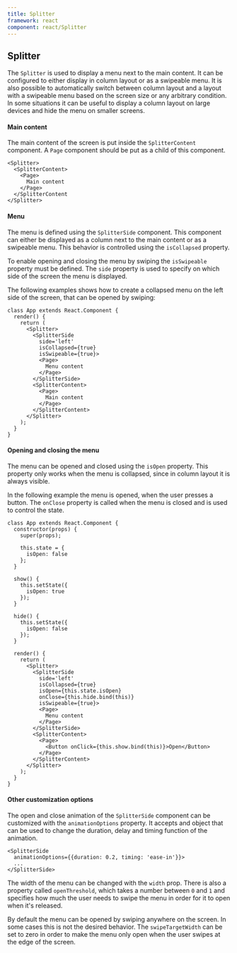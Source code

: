 ```yaml
---
title: Splitter
framework: react
component: react/Splitter
---
```


## Splitter

The `Splitter` is used to display a menu next to the main content. It can be configured to either display in column layout or as a swipeable menu. It is also possible to automatically switch between column layout and a layout with a swipeable menu based on the screen size or any arbitrary condition. In some situations it can be useful to display a column layout on large devices and hide the menu on smaller screens.

#### Main content

The main content of the screen is put inside the `SplitterContent` component. A `Page` component should be put as a child of this component.

```
<Splitter>
  <SplitterContent>
    <Page>
      Main content
    </Page>
  </SplitterContent
</Splitter>
```

#### Menu

The menu is defined using the `SplitterSide` component.  This component can either be displayed as a column next to the main content or as a swipeable menu. This behavior is controlled using the `isCollapsed` property.

To enable opening and closing the menu by swiping the `isSwipeable` property must be defined. The `side` property is used to specify on which side of the screen the menu is displayed.

The following examples shows how to create a collapsed menu on the left side of the screen,  that can be opened by swiping:

```
class App extends React.Component {
  render() {
    return (
      <Splitter>
        <SplitterSide
          side='left'
          isCollapsed={true}
          isSwipeable={true}>
          <Page>
            Menu content
          </Page>
        </SplitterSide>
        <SplitterContent>
          <Page>
            Main content
          </Page>
        </SplitterContent>
      </Splitter>
    );
  }
}
```

#### Opening and closing the menu

The menu can be opened and closed using the `isOpen` property. This property only works when the menu is collapsed, since in column layout it is always visible.

In the following example the menu is opened,  when the user presses a button. The `onClose` property is called when the menu is closed and is used to control the state.

```
class App extends React.Component {
  constructor(props) {
    super(props);

    this.state = {
      isOpen: false
    };
  }

  show() {
    this.setState({
      isOpen: true
    });
  }

  hide() {
    this.setState({
      isOpen: false
    });
  }

  render() {
    return (
      <Splitter>
        <SplitterSide
          side='left'
          isCollapsed={true}
          isOpen={this.state.isOpen}
          onClose={this.hide.bind(this)}
          isSwipeable={true}>
          <Page>
            Menu content
          </Page>
        </SplitterSide>
        <SplitterContent>
          <Page>
            <Button onClick={this.show.bind(this)}>Open</Button>
          </Page>
        </SplitterContent>
      </Splitter>
    );
  }
}
```

#### Other customization options

The open and close animation of the `SplitterSide` component can be customized with the `animationOptions` property. It accepts and object that can be used to change the duration, delay and timing function of the animation.

```
<SplitterSide
  animationOptions={{duration: 0.2, timing: 'ease-in'}}>
  ...
</SplitterSide>
```

The width of the menu can be changed with the `width` prop. There is also a property called `openThreshold`, which takes a number between `0` and `1` and specifies how much the user needs to swipe the menu in order for it to open when it's released.

By default the menu can be opened by swiping anywhere on the screen. In some cases this is not the desired behavior. The `swipeTargetWidth` can be set to zero in order to make the menu only open when the user swipes at the edge of the screen.
